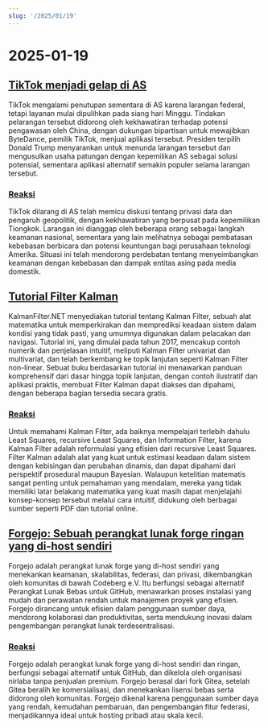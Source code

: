 ```yaml
---
slug: '/2025/01/19'
---
```


# 2025-01-19

## [TikTok menjadi gelap di AS](https://techcrunch.com/2025/01/18/tiktok-goes-dark-in-the-u-s/)

TikTok mengalami penutupan sementara di AS karena larangan federal, tetapi layanan mulai dipulihkan pada siang hari Minggu. Tindakan pelarangan tersebut didorong oleh kekhawatiran terhadap potensi pengawasan oleh China, dengan dukungan bipartisan untuk mewajibkan ByteDance, pemilik TikTok, menjual aplikasi tersebut. Presiden terpilih Donald Trump menyarankan untuk menunda larangan tersebut dan mengusulkan usaha patungan dengan kepemilikan AS sebagai solusi potensial, sementara aplikasi alternatif semakin populer selama larangan tersebut.

### [Reaksi](https://news.ycombinator.com/item?id=42753396)

TikTok dilarang di AS telah memicu diskusi tentang privasi data dan pengaruh geopolitik, dengan kekhawatiran yang berpusat pada kepemilikan Tiongkok. Larangan ini dianggap oleh beberapa orang sebagai langkah keamanan nasional, sementara yang lain melihatnya sebagai pembatasan kebebasan berbicara dan potensi keuntungan bagi perusahaan teknologi Amerika. Situasi ini telah mendorong perdebatan tentang menyeimbangkan keamanan dengan kebebasan dan dampak entitas asing pada media domestik.

## [Tutorial Filter Kalman](https://www.kalmanfilter.net/default.aspx)

KalmanFilter.NET menyediakan tutorial tentang Kalman Filter, sebuah alat matematika untuk memperkirakan dan memprediksi keadaan sistem dalam kondisi yang tidak pasti, yang umumnya digunakan dalam pelacakan dan navigasi. Tutorial ini, yang dimulai pada tahun 2017, mencakup contoh numerik dan penjelasan intuitif, meliputi Kalman Filter univariat dan multivariat, dan telah berkembang ke topik lanjutan seperti Kalman Filter non-linear. Sebuat buku berdasarkan tutorial ini menawarkan panduan komprehensif dari dasar hingga topik lanjutan, dengan contoh ilustratif dan aplikasi praktis, membuat Filter Kalman dapat diakses dan dipahami, dengan beberapa bagian tersedia secara gratis.

### [Reaksi](https://news.ycombinator.com/item?id=42751690)

Untuk memahami Kalman Filter, ada baiknya mempelajari terlebih dahulu Least Squares, recursive Least Squares, dan Information Filter, karena Kalman Filter adalah reformulasi yang efisien dari recursive Least Squares. Filter Kalman adalah alat yang kuat untuk estimasi keadaan dalam sistem dengan kebisingan dan perubahan dinamis, dan dapat dipahami dari perspektif prosedural maupun Bayesian. Walaupun ketelitian matematis sangat penting untuk pemahaman yang mendalam, mereka yang tidak memiliki latar belakang matematika yang kuat masih dapat menjelajahi konsep-konsep tersebut melalui cara intuitif, didukung oleh berbagai sumber seperti PDF dan tutorial online.

## [Forgejo: Sebuah perangkat lunak forge ringan yang di-host sendiri](https://forgejo.org/)

Forgejo adalah perangkat lunak forge yang di-host sendiri yang menekankan keamanan, skalabilitas, federasi, dan privasi, dikembangkan oleh komunitas di bawah Codeberg e.V. Itu berfungsi sebagai alternatif Perangkat Lunak Bebas untuk GitHub, menawarkan proses instalasi yang mudah dan perawatan rendah untuk manajemen proyek yang efisien. Forgejo dirancang untuk efisien dalam penggunaan sumber daya, mendorong kolaborasi dan produktivitas, serta mendukung inovasi dalam pengembangan perangkat lunak terdesentralisasi.

### [Reaksi](https://news.ycombinator.com/item?id=42753523)

Forgejo adalah perangkat lunak forge yang di-host sendiri dan ringan, berfungsi sebagai alternatif untuk GitHub, dan dikelola oleh organisasi nirlaba tanpa penjualan premium. Forgejo berasal dari fork Gitea, setelah Gitea beralih ke komersialisasi, dan menekankan lisensi bebas serta didorong oleh komunitas. Forgejo dikenal karena penggunaan sumber daya yang rendah, kemudahan pembaruan, dan pengembangan fitur federasi, menjadikannya ideal untuk hosting pribadi atau skala kecil.

<head>
  <meta property="og:title" content="TikTok menjadi gelap di AS" />
  <meta property="og:type" content="website" />
  <meta property="og:image" content="https://og.cho.sh/api/og/?title=TikTok%20menjadi%20gelap%20di%20AS&subheading=Minggu%2C%2019%20Januari%202025%3A%20Ringkasan%20Berita%20Peretas" />
</head>

